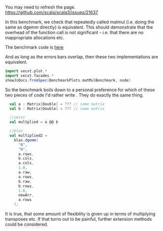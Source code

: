 
You may need to refresh the page.
https://github.com/scala/scala3/issues/21637


In this benchmark, we check that repeatedly called matmul (i.e. doing the same as dgemm directly) is equivalent. This should demonstrate that the overhead of the function call is not significant - i.e. that there are no inappropriate allocations etc.

The benchmark code is [here](https://github.com/Quafadas/vecxt/blob/main/benchmark/src/matmul.scala)

And as long as the errors bars overlap, then these two implementations are equivalent.

```scala mdoc:js sc:nocompile
import vecxt.plot.*
import vecxt.facades.*
showJsDocs.fromSpec(BenchmarkPlots.matMulBenchmark, node)
```


So the benchmark boils down to a personal preference for which of these two pieces of code I'd rather write . They do exactly the same thing.

```scala sc:nocompile
  val a : Matrix[Double] = ??? // some matrix
  val b : Matrix[Double] = ??? // some matrix

  //vecxt
  val multplied = a @@ b

  //blas
  val multiplied2 =
    blas.dgemm(
      "N",
      "N",
      a.rows,
      b.cols,
      a.cols,
      1.0,
      a.raw,
      a.rows,
      b.raw,
      b.rows,
      1.0,
      newArr,
      a.rows
    );
```
It is true, that some amount of flexibility is given up in terms of multiplying transposes etc. If that turns out to be painful, further extension methods could be considered.

